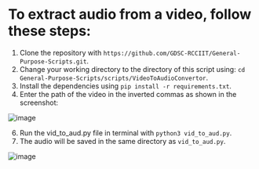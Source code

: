 # To extract audio from a video, follow these steps:

1. Clone the repository with `https://github.com/GDSC-RCCIIT/General-Purpose-Scripts.git`.
2. Change your working directory to the directory of this script using: `cd General-Purpose-Scripts/scripts/VideoToAudioConvertor`.
3. Install the dependencies using `pip install -r requirements.txt`.
4. Enter the path of the video in the inverted commas as shown in the screenshot:

![image](https://user-images.githubusercontent.com/89595539/137136384-343b347b-cbc0-478a-a21b-569d956b323d.png)


6. Run the vid_to_aud.py file in terminal with `python3 vid_to_aud.py`.
7. The audio will be saved in the same directory as `vid_to_aud.py`.

![image](https://user-images.githubusercontent.com/89595539/137136443-3ae5538b-da5b-4e21-ae8b-52af39f2085f.png)



